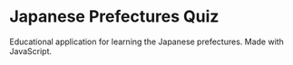 # Japanese Prefectures Quiz

Educational application for learning the Japanese prefectures. Made with JavaScript.
